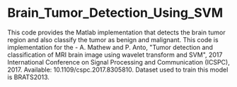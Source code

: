 # Brain_Tumor_Detection_Using_SVM
This code provides the Matlab implementation that detects the brain tumor region and also classify the tumor as benign and malignant.
This code is implementation for the - A. Mathew and P. Anto, "Tumor detection and classification of MRI brain image using wavelet transform and SVM", 2017 International Conference on Signal Processing and Communication (ICSPC), 2017. Available: 10.1109/cspc.2017.8305810.
Dataset used to train this model is BRATS2013.

